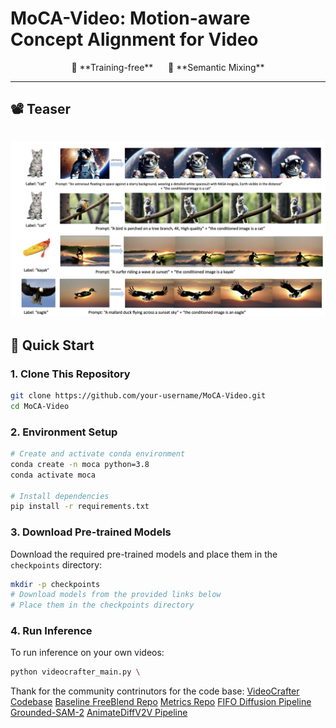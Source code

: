 # MoCA-Video: Motion-aware Concept Alignment for Video

<div align="center">

<p>
🚀 **Training-free** &nbsp;&nbsp;&nbsp;&nbsp; 🎨 **Semantic Mixing**
</p>

</div>

---

## 📽️ Teaser  
<!-- insert teaser GIF or static images here -->
[![Teaser Preview](assets/illustration/teaser.png)](assets/illustration/teaser.pdf)
---

## 🚀 Quick Start

### 1. Clone This Repository  

```bash
git clone https://github.com/your-username/MoCA-Video.git
cd MoCA-Video
```

### 2. Environment Setup

```bash
# Create and activate conda environment
conda create -n moca python=3.8
conda activate moca

# Install dependencies
pip install -r requirements.txt
```

### 3. Download Pre-trained Models

Download the required pre-trained models and place them in the `checkpoints` directory:

```bash
mkdir -p checkpoints
# Download models from the provided links below
# Place them in the checkpoints directory
```

### 4. Run Inference

To run inference on your own videos:
```bash
python videocrafter_main.py \
```

Thank for the community contrinutors for the code base:
[VideoCrafter Codebase](https://github.com/AILab-CVC/VideoCrafter) 
[Baseline FreeBlend Repo](https://github.com/WiserZhou/FreeBlend) 
[Metrics Repo](https://github.com/JunyaoHu/common_metrics_on_video_quality)
[FIFO Diffusion Pipeline](https://github.com/jjihwan/FIFO-Diffusion_public)
[Grounded-SAM-2](https://github.com/IDEA-Research/Grounded-SAM-2)
[AnimateDiffV2V Pipeline](https://huggingface.co/docs/diffusers/en/api/pipelines/animatediff#animatediffvideotovideopipeline)

